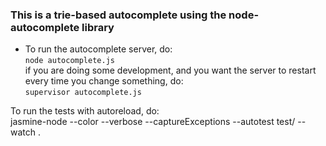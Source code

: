 ### This is a trie-based autocomplete using the node-autocomplete library
        
- To run the autocomplete server, do:     
`node autocomplete.js`       
if you are doing some development, and you want the server to restart every time you change something, do:      
`supervisor autocomplete.js`        
      
To run the tests with autoreload, do:      
jasmine-node --color --verbose --captureExceptions --autotest test/ --watch .
